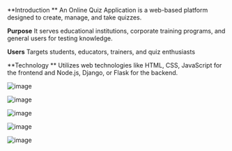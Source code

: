 **Introduction **
An Online Quiz Application is a web-based platform designed to create, manage, and take quizzes.

**Purpose**
It serves educational institutions, corporate training programs, and general users for testing knowledge.

**Users**
Targets students, educators, trainers, and quiz enthusiasts

**Technology **
Utilizes web technologies like HTML, CSS, JavaScript for the frontend and Node.js, Django, or Flask for the backend.


![image](https://github.com/user-attachments/assets/643f3335-0754-4544-81f4-0db7dc8c9ba0)

![image](https://github.com/user-attachments/assets/e05e6bb6-a172-4532-a3f6-9bd8fdbe5121)

![image](https://github.com/user-attachments/assets/3d54147b-e5d0-4b2e-9949-e62f02fe451d)

![image](https://github.com/user-attachments/assets/7d60a443-3167-4789-b9d7-9540ffb18f5b)

![image](https://github.com/user-attachments/assets/059541b9-740d-4607-b2e3-720c865efe61)
